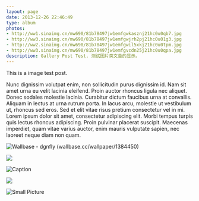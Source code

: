 ```yaml
---
layout: page
date: 2013-12-26 22:46:49
type: album
photos:
- http://ww1.sinaimg.cn/mw690/81b78497jw1emfgwkasznj21hc0u0qb7.jpg
- http://ww3.sinaimg.cn/mw690/81b78497jw1emfgwjrh2pj21hc0u01g3.jpg
- http://ww2.sinaimg.cn/mw690/81b78497jw1emfgwil5xkj21hc0u0tpm.jpg
- http://ww3.sinaimg.cn/mw690/81b78497jw1emfgvcdn25j21hc0u0qpa.jpg
description: Gallery Post Test. 测试图片类文章的显示。
---
```


This is a image test post.

Nunc dignissim volutpat enim, non sollicitudin purus dignissim id. Nam sit amet urna eu velit lacinia eleifend. Proin auctor rhoncus ligula nec aliquet. Donec sodales molestie lacinia. Curabitur dictum faucibus urna at convallis. Aliquam in lectus at urna rutrum porta. In lacus arcu, molestie ut vestibulum ut, rhoncus sed eros. Sed et elit vitae risus pretium consectetur vel in mi. Lorem ipsum dolor sit amet, consectetur adipiscing elit. Morbi tempus turpis quis lectus rhoncus adipiscing. Proin pulvinar placerat suscipit. Maecenas imperdiet, quam vitae varius auctor, enim mauris vulputate sapien, nec laoreet neque diam non quam.

<!-- more -->

![Wallbase - dgnfly (wallbase.cc/wallpaper/1384450)](http://ww1.sinaimg.cn/large/81b78497jw1emfgts2pt4j21hc0u0k1c.jpg)

![](http://ww1.sinaimg.cn/mw690/81b78497jw1emfgwkasznj21hc0u0qb7.jpg)

![Caption](http://ww3.sinaimg.cn/mw690/81b78497jw1emfgwjrh2pj21hc0u01g3.jpg)

![](http://ww2.sinaimg.cn/mw690/81b78497jw1emfgwil5xkj21hc0u0tpm.jpg)

![Small Picture](http://placehold.it/350x150.jpg)